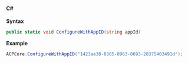 #### C#

**Syntax**

```csharp
public static void ConfigureWithAppID(string appId)
```

**Example**

```csharp
ACPCore.ConfigureWithAppID("1423ae38-8385-8963-8693-28375403491d");
```